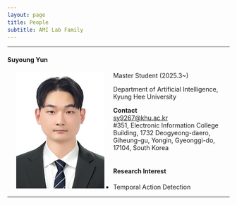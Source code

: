 ```yaml
---
layout: page
title: People 
subtitle: AMI Lab Family
---
```


<hr>

#### Suyoung Yun
  
<img src="https://raw.githubusercontent.com/ailabkhu/ailabkhu.github.io/master/img/SuyoungYun.jpg" width="200" height="265" align="left" hspace="20" />         
Master Student (2025.3~)       

Department of Artificial Intelligence, Kyung Hee University         
            

**Contact**  
sy9267@khu.ac.kr                    
#351, Electronic Information College Building, 1732 Deogyeong-daero, Giheung-gu, Yongin, Gyeonggi-do, 17104, South Korea  
<br>

#### Research Interest
* Temporal Action Detection

<hr>
